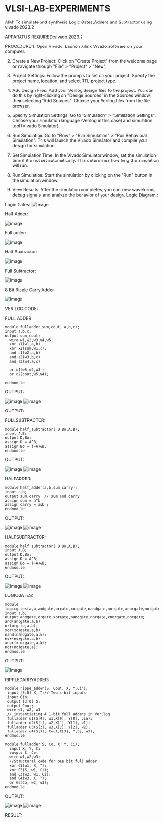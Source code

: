 # VLSI-LAB-EXPERIMENTS
AIM: To simulate and synthesis Logic Gates,Adders and Subtractor using vivado 2023.2

APPARATUS REQUIRED:vivado 2023.2

PROCEDURE:1. Open Vivado: Launch Xilinx Vivado software on your computer.

2. Create a New Project: Click on "Create Project" from the welcome page or navigate through "File" > "Project" > "New".

3. Project Settings: Follow the prompts to set up your project. Specify the project name, location, and select RTL project type.

4. Add Design Files: Add your Verilog design files to the project. You can do this by right-clicking on "Design Sources" in the Sources window, then selecting "Add Sources". Choose your Verilog files from the file browser.

5. Specify Simulation Settings: Go to "Simulation" > "Simulation Settings". Choose your simulation language (Verilog in this case) and simulation tool (Vivado Simulator).

6. Run Simulation: Go to "Flow" > "Run Simulation" > "Run Behavioral Simulation". This will launch the Vivado Simulator and compile your design for simulation.

7. Set Simulation Time: In the Vivado Simulator window, set the simulation time if it's not set automatically. This determines how long the simulation will run.

8. Run Simulation: Start the simulation by clicking on the "Run" button in the simulation window.

9. View Results: After the simulation completes, you can view waveforms, debug signals, and analyze the behavior of your design.
Logic Diagram :

Logic Gates:
![image](https://github.com/navaneethans/VLSI-LAB-EXPERIMENTS/assets/6987778/ee17970c-3ac9-4603-881b-88e2825f41a4)


Half Adder:

![image](https://github.com/navaneethans/VLSI-LAB-EXPERIMENTS/assets/6987778/0e1ecb96-0c25-4556-832b-aeeedfdfe7b9)


Full adder:

![image](https://github.com/navaneethans/VLSI-LAB-EXPERIMENTS/assets/6987778/9bb3964c-438f-469d-a3de-c1cca6f323fb)


Half Subtractor:

![image](https://github.com/navaneethans/VLSI-LAB-EXPERIMENTS/assets/6987778/731470b7-eb4e-49f8-8bb7-2994052a7184)



Full Subtractor:

![image](https://github.com/navaneethans/VLSI-LAB-EXPERIMENTS/assets/6987778/d66f874b-c1f2-44b3-a035-7149b56430c1)



8 Bit Ripple Carry Adder

![image](https://github.com/navaneethans/VLSI-LAB-EXPERIMENTS/assets/6987778/7385a408-40a5-4203-8050-b72818622d79)



VERILOG CODE:

FULL ADDER
~~~
module fulladder(sum,cout, a,b,c);
input a,b,c;
output sum,cout;
  wire w1,w2,w3,w4,w5;
  xor x1(w1,a,b);
  xor x2(sum,w1,c);  
  and a1(w2,a,b);
  and a2(w3,b,c);
  and a3(w4,a,c);
  
  or o1(w5,w2,w3);
  or o2(cout,w5,w4);
    
endmodule
~~~

OUTPUT:

![image](https://github.com/devasrimathi2004/VLSI-LAB-EXP-1/assets/166363441/1e9d273d-f9dd-47c7-94cf-23618c97e8f5)
![image](https://github.com/devasrimathi2004/VLSI-LAB-EXP-1/assets/166363441/2441f375-c38a-4f59-a941-729c963cf852)




OUTPUT:

FULLSUBTRACTOR:
~~~
module half_subtractor( D,Bo,A,B);
input A,B;
output D,Bo;
assign D = A^B;
assign Bo = (~A)&B;
endmodule
~~~

OUTPUT:

![image](https://github.com/devasrimathi2004/VLSI-LAB-EXP-1/assets/166363441/2412fa4a-745e-4857-897e-24e7b3272981)
![image](https://github.com/devasrimathi2004/VLSI-LAB-EXP-1/assets/166363441/c4b6d4ee-2fdc-4db9-8e55-2968ebbb326f)

HALFADDER:
~~~
module half_adder(a,b,sum,carry);
input a,b;
output sum,carry; // sum and carry
assign sum = a^b;
assign carry = a&b ;
endmodule
~~~

OUTPUT:

![image](https://github.com/devasrimathi2004/VLSI-LAB-EXP-1/assets/166363441/5934d13e-a48b-46a6-9543-bc919b1df830)
![image](https://github.com/devasrimathi2004/VLSI-LAB-EXP-1/assets/166363441/fee80903-199d-4321-9e8a-9306ec240313)

HALFSUBTRACTOR:
~~~
module half_subtractor( D,Bo,A,B);
input A,B;
output D,Bo;
assign D = A^B;
assign Bo = (~A)&B;
endmodule
~~~

OUTPUT:

![image](https://github.com/devasrimathi2004/VLSI-LAB-EXP-1/assets/166363441/4c934617-22ea-4714-a08d-2df78d14d356)
![image](https://github.com/devasrimathi2004/VLSI-LAB-EXP-1/assets/166363441/8f75136a-8710-46b6-b23f-52c68ab4d0c9)

LOGICGATES:
~~~
module logicgates(a,b,andgate,orgate,xorgate,nandgate,norgate,xnorgate,notgate);
input a,b;
output andgate,orgate,xorgate,nandgate,norgate,xnorgate,notgate;
and(andgate,a,b);
or(orgate,a,b);
xor(xorgate,a,b);
nand(nandgate,a,b);  
nor(norgate,a,b);
xnor(xnorgate,a,b);
not(notgate,a);
endmodule
~~~

OUTPUT:

![image](https://github.com/devasrimathi2004/VLSI-LAB-EXP-1/assets/166363441/761c06e9-4583-4a26-bea0-f7a838dd8610)


RIPPLECARRYADDER:
~~~
module rippe_adder(S, Cout, X, Y,Cin);
 input [3:0] X, Y;// Two 4-bit inputs
 input Cin;
 output [3:0] S;
 output Cout;
 wire w1, w2, w3;
 // instantiating 4 1-bit full adders in Verilog
 fulladder u1(S[0], w1,X[0], Y[0], Cin);
 fulladder u2(S[1], w2,X[1], Y[1], w1);
 fulladder u3(S[2], w3,X[2], Y[2], w2);
 fulladder u4(S[3], Cout,X[3], Y[3], w3);
endmodule

module fulladder(S, Co, X, Y, Ci);
  input X, Y, Ci;
  output S, Co;
  wire w1,w2,w3;
  //Structural code for one bit full adder
  xor G1(w1, X, Y);
  xor G2(S, w1, Ci);
  and G3(w2, w1, Ci);
  and G4(w3, X, Y);
  or G5(Co, w2, w3);
endmodule
~~~

OUTPUT:

![image](https://github.com/devasrimathi2004/VLSI-LAB-EXP-1/assets/166363441/8a4309a1-681a-4c25-a835-5e66bca4b755)
![image](https://github.com/devasrimathi2004/VLSI-LAB-EXP-1/assets/166363441/34407067-94d9-4e25-99d0-c96c7d1ebbb3)





RESULT:

